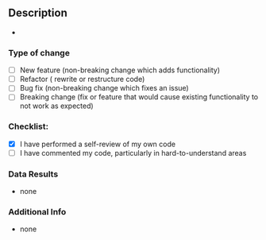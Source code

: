 <!-- Remove the text block if it is not used or necessary -->

## Description

<!-- Please include a summary of the change or which issue is fixed. -->

-

### Type of change

- [ ] New feature (non-breaking change which adds functionality)
- [ ] Refactor ( rewrite or restructure code)
- [ ] Bug fix (non-breaking change which fixes an issue)
- [ ] Breaking change (fix or feature that would cause existing functionality to not work as expected)

### Checklist:

- [x] I have performed a self-review of my own code
- [ ] I have commented my code, particularly in hard-to-understand areas

### Data Results

- none

### Additional Info

<!-- any additional information or context -->

- none
